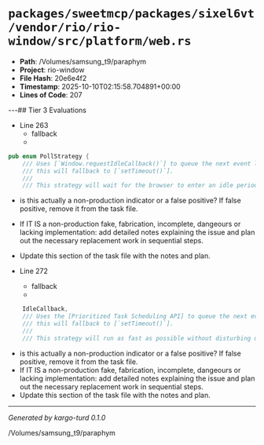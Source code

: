 # `packages/sweetmcp/packages/sixel6vt/vendor/rio/rio-window/src/platform/web.rs`

- **Path**: /Volumes/samsung_t9/paraphym
- **Project**: rio-window
- **File Hash**: 20e6e4f2  
- **Timestamp**: 2025-10-10T02:15:58.704891+00:00  
- **Lines of Code**: 207

---## Tier 3 Evaluations


- Line 263
  - fallback
  - 

```rust
pub enum PollStrategy {
    /// Uses [`Window.requestIdleCallback()`] to queue the next event loop. If not available
    /// this will fallback to [`setTimeout()`].
    ///
    /// This strategy will wait for the browser to enter an idle period before running and might
```

- is this actually a non-production indicator or a false positive? If false positive, remove it from the task file.
- If IT IS a non-production fake, fabrication, incomplete, dangeours or lacking implementation: add detailed notes explaining the issue and plan out the necessary replacement work in sequential steps. 
- Update this section of the task file with the notes and plan.


- Line 272
  - fallback
  - 

```rust
    IdleCallback,
    /// Uses the [Prioritized Task Scheduling API] to queue the next event loop. If not available
    /// this will fallback to [`setTimeout()`].
    ///
    /// This strategy will run as fast as possible without disturbing users from interacting with
```

- is this actually a non-production indicator or a false positive? If false positive, remove it from the task file.
- If IT IS a non-production fake, fabrication, incomplete, dangeours or lacking implementation: add detailed notes explaining the issue and plan out the necessary replacement work in sequential steps. 
- Update this section of the task file with the notes and plan.

---

*Generated by kargo-turd 0.1.0*

/Volumes/samsung_t9/paraphym